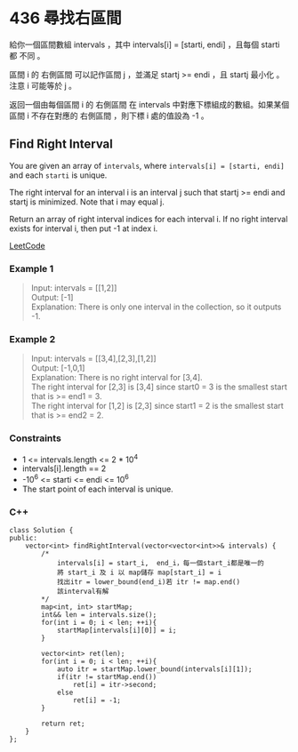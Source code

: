 # 436 尋找右區間

給你一個區間數組 intervals ，其中 intervals[i] = [starti, endi] ，且每個 starti 都 不同 。

區間 i 的 右側區間 可以記作區間 j ，並滿足 startj >= endi ，且 startj 最小化 。注意 i 可能等於 j 。

返回一個由每個區間 i 的 右側區間 在 intervals 中對應下標組成的數組。如果某個區間 i 不存在對應的 右側區間 ，則下標 i 處的值設為 -1 。

##  Find Right Interval

You are given an array of `intervals`, where `intervals[i] = [starti, endi]` and each `starti` is unique.

The right interval for an interval i is an interval j such that startj >= endi and startj is minimized. Note that i may equal j.

Return an array of right interval indices for each interval i. If no right interval exists for interval i, then put -1 at index i.

[LeetCode](https://leetcode.cn/problems/non-overlapping-intervals/)

### Example 1

>Input: intervals = [[1,2]]  
Output: [-1]  
Explanation: There is only one interval in the collection, so it outputs -1.  

### Example 2

> Input: intervals = [[3,4],[2,3],[1,2]]  
Output: [-1,0,1]  
Explanation: There is no right interval for [3,4].  
The right interval for [2,3] is [3,4] since start0 = 3 is the smallest start that is >= end1 = 3.  
The right interval for [1,2] is [2,3] since start1 = 2 is the smallest start that is >= end2 = 2.  


### Constraints

* 1 <= intervals.length <= 2 * 10<sup>4</sup>
* intervals[i].length == 2
* -10<sup>6</sup> <= starti <= endi <= 10<sup>6</sup>
* The start point of each interval is unique.



### C++ 


```
class Solution {
public:
    vector<int> findRightInterval(vector<vector<int>>& intervals) {
        /*
            intervals[i] = start_i,  end_i，每一個start_i都是唯一的
            將 start_i 及 i 以 map儲存 map[start_i] = i
            找出itr = lower_bound(end_i)若 itr != map.end()  
            該interval有解          
        */
        map<int, int> startMap;
        int&& len = intervals.size();
        for(int i = 0; i < len; ++i){
            startMap[intervals[i][0]] = i;
        }

        vector<int> ret(len);
        for(int i = 0; i < len; ++i){
            auto itr = startMap.lower_bound(intervals[i][1]);
            if(itr != startMap.end())
                ret[i] = itr->second;
            else
                ret[i] = -1;
        }

        return ret;
    }
};
```
